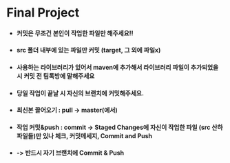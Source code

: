 <h1>Final Project</h1>
<ul>
  <li><h4>커밋은 무조건 본인이 작업한 파일만 해주세요!!</h4></li>
  <li><h4>src 폴더 내부에 있는 파일만 커밋 (target, 그 외에 파일x)</h4></li>
  <li><h4>사용하는 라이브러리가 있어서 maven에 추가해서 라이브러리 파일이 추가되었을 시 커밋 전 팀톡방에 말해주세요</h4></li>
  <li><h4>당일 작업이 끝날 시 자신의 브랜치에 커밋해주세요.</h4></li>
  <li><h4>최신본 끌어오기 : pull -> master(에서)</h4></li>
  <li><h4>작업 커밋&push : commit -> Staged Changes에 자신이 작업한 파일 (src 산하 파일들)만 있나 체크, 커밋메세지, Commit and Push</h4></li>
  <li><h4>-> 반드시 자기 브랜치에 Commit & Push</h4></li>
</ul>
